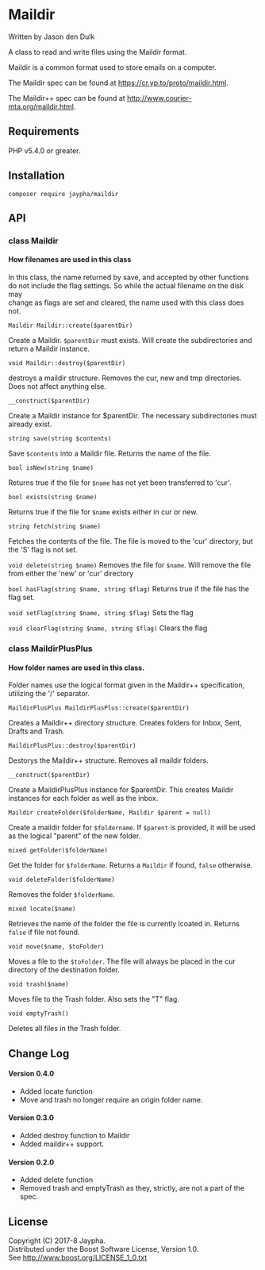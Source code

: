 # Maildir

Written by Jason den Dulk

A class to read and write files using the Maildir format.

Maildir is a common format used to store emails on a computer.

The Maildir spec can be found at https://cr.yp.to/proto/maildir.html.

The Maildir++ spec can be found at  http://www.courier-mta.org/maildir.html.

## Requirements

PHP v5.4.0 or greater.

## Installation

```
composer require jaypha/maildir
```

## API

### class Maildir

#### How filenames are used in this class

In this class, the name returned by save, and accepted by other functions  
do not include the flag settings. So while the actual filename on the disk may  
change as flags are set and cleared, the name used with this class does not.

`Maildir Maildir::create($parentDir)`

Create a Maildir. `$parentDir` must exists. Will create the subdirectories and
return a Maildir instance.

`void Maildir::destroy($parentDir)`

destroys a maildir structure. Removes the cur, new and tmp directories. Does not
affect anything else.

`__construct($parentDir)`

Create a Maildir instance for $parentDir. The necessary subdirectories must
already exist.

`string save(string $contents)`

Save `$contents` into a Maildir file. Returns the name of the file.

`bool isNew(string $name)`

Returns true if the file for `$name` has not yet been transferred to 'cur'.

`bool exists(string $name)`

Returns true if the file for `$name` exists either in cur or new.

`string fetch(string $name)`

Fetches the contents of the file. The file is moved to the 'cur' directory, but
the 'S' flag is not set.

`void delete(string $name)`
Removes the file for `$name`. Will remove the file from either the 'new' or 'cur'
directory

`bool hasFlag(string $name, string $flag)`
Returns true if the file has the flag set.

`void setFlag(string $name, string $flag)`
Sets the flag

`void clearFlag(string $name, string $flag)`
Clears the flag

### class MaildirPlusPlus

#### How folder names are used in this class.

Folder names use the logical format given in the Maildir++ specification,
utilizing the '/' separator.

`MaildirPlusPlus MaildirPlusPlus::create($parentDir)`

Creates a Maildir++ directory structure. Creates folders for Inbox, Sent, Drafts
and Trash.

`MaildirPlusPlus::destroy($parentDir)`

Destorys the Maildir++ structure. Removes all maildir folders.

`__construct($parentDir)`

Create a MaildirPlusPlus instance for $parentDir. This creates Maildir instances
for each folder as well as the inbox.

`Maildir createFolder($folderName, Maildir $parent = null)`

Create a maildir folder for `$foldername`. If `$parent` is provided, it will be used
as the logical "parent" of the new folder.

`mixed getFolder($folderName)`

Get the folder for `$folderName`. Returns a `Maildir` if found, `false` otherwise.

`void deleteFolder($folderName)`

Removes the folder `$folderName`.

`mixed locate($name)`

Retrieves the name of the folder the file is currently lcoated in. Returns `false`
if file not found.

`void move($name, $toFolder)`

Moves a file to the `$toFolder`. The file will always be placed
in the cur directory of the destination folder.

`void trash($name)`

Moves file to the Trash folder. Also sets the "T" flag.

`void emptyTrash()`

Deletes all files in the Trash folder.


## Change Log

#### Version 0.4.0

- Added locate function
- Move and trash no longer require an origin folder name.

#### Version 0.3.0

- Added destroy function to Maildir
- Added maildir++ support.

#### Version 0.2.0

- Added delete function
- Removed trash and emptyTrash as they, strictly, are not a part of the spec.

## License

Copyright (C) 2017-8 Jaypha.  
Distributed under the Boost Software License, Version 1.0.  
See http://www.boost.org/LICENSE_1_0.txt

